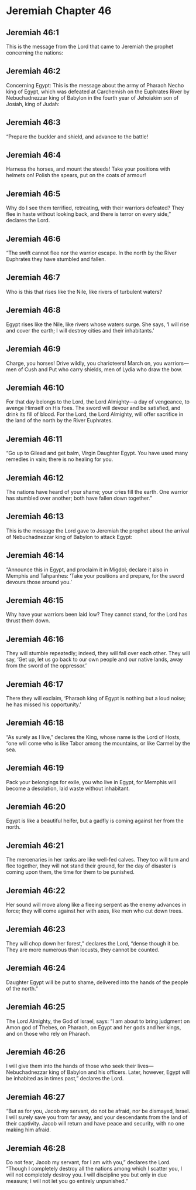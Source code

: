 # Jeremiah Chapter 46

## Jeremiah 46:1
This is the message from the Lord that came to Jeremiah the prophet concerning the nations:

## Jeremiah 46:2
Concerning Egypt: This is the message about the army of Pharaoh Necho king of Egypt, which was defeated at Carchemish on the Euphrates River by Nebuchadnezzar king of Babylon in the fourth year of Jehoiakim son of Josiah, king of Judah:

## Jeremiah 46:3
“Prepare the buckler and shield, and advance to the battle!

## Jeremiah 46:4
Harness the horses, and mount the steeds! Take your positions with helmets on! Polish the spears, put on the coats of armour!

## Jeremiah 46:5
Why do I see them terrified, retreating, with their warriors defeated? They flee in haste without looking back, and there is terror on every side,” declares the Lord.

## Jeremiah 46:6
“The swift cannot flee nor the warrior escape. In the north by the River Euphrates they have stumbled and fallen.

## Jeremiah 46:7
Who is this that rises like the Nile, like rivers of turbulent waters?

## Jeremiah 46:8
Egypt rises like the Nile, like rivers whose waters surge. She says, ‘I will rise and cover the earth; I will destroy cities and their inhabitants.’

## Jeremiah 46:9
Charge, you horses! Drive wildly, you charioteers! March on, you warriors—men of Cush and Put who carry shields, men of Lydia who draw the bow.

## Jeremiah 46:10
For that day belongs to the Lord, the Lord Almighty—a day of vengeance, to avenge Himself on His foes. The sword will devour and be satisfied, and drink its fill of blood. For the Lord, the Lord Almighty, will offer sacrifice in the land of the north by the River Euphrates.

## Jeremiah 46:11
“Go up to Gilead and get balm, Virgin Daughter Egypt. You have used many remedies in vain; there is no healing for you.

## Jeremiah 46:12
The nations have heard of your shame; your cries fill the earth. One warrior has stumbled over another; both have fallen down together.”

## Jeremiah 46:13
This is the message the Lord gave to Jeremiah the prophet about the arrival of Nebuchadnezzar king of Babylon to attack Egypt:

## Jeremiah 46:14
“Announce this in Egypt, and proclaim it in Migdol; declare it also in Memphis and Tahpanhes: ‘Take your positions and prepare, for the sword devours those around you.’

## Jeremiah 46:15
Why have your warriors been laid low? They cannot stand, for the Lord has thrust them down.

## Jeremiah 46:16
They will stumble repeatedly; indeed, they will fall over each other. They will say, ‘Get up, let us go back to our own people and our native lands, away from the sword of the oppressor.’

## Jeremiah 46:17
There they will exclaim, ‘Pharaoh king of Egypt is nothing but a loud noise; he has missed his opportunity.’

## Jeremiah 46:18
“As surely as I live,” declares the King, whose name is the Lord of Hosts, “one will come who is like Tabor among the mountains, or like Carmel by the sea.

## Jeremiah 46:19
Pack your belongings for exile, you who live in Egypt, for Memphis will become a desolation, laid waste without inhabitant.

## Jeremiah 46:20
Egypt is like a beautiful heifer, but a gadfly is coming against her from the north.

## Jeremiah 46:21
The mercenaries in her ranks are like well-fed calves. They too will turn and flee together, they will not stand their ground, for the day of disaster is coming upon them, the time for them to be punished.

## Jeremiah 46:22
Her sound will move along like a fleeing serpent as the enemy advances in force; they will come against her with axes, like men who cut down trees.

## Jeremiah 46:23
They will chop down her forest,” declares the Lord, “dense though it be. They are more numerous than locusts, they cannot be counted.

## Jeremiah 46:24
Daughter Egypt will be put to shame, delivered into the hands of the people of the north.”

## Jeremiah 46:25
The Lord Almighty, the God of Israel, says: “I am about to bring judgment on Amon god of Thebes, on Pharaoh, on Egypt and her gods and her kings, and on those who rely on Pharaoh.

## Jeremiah 46:26
I will give them into the hands of those who seek their lives—Nebuchadnezzar king of Babylon and his officers. Later, however, Egypt will be inhabited as in times past,” declares the Lord.

## Jeremiah 46:27
“But as for you, Jacob my servant, do not be afraid, nor be dismayed, Israel. I will surely save you from far away, and your descendants from the land of their captivity. Jacob will return and have peace and security, with no one making him afraid.

## Jeremiah 46:28
Do not fear, Jacob my servant, for I am with you,” declares the Lord. “Though I completely destroy all the nations among which I scatter you, I will not completely destroy you. I will discipline you but only in due measure; I will not let you go entirely unpunished.”
